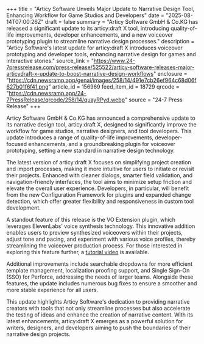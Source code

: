 +++
title = "Articy Software Unveils Major Update to Narrative Design Tool, Enhancing Workflow for Game Studios and Developers"
date = "2025-08-14T07:00:26Z"
draft = false
summary = "Articy Software GmbH & Co.KG has released a significant update to its articy:draft X tool, introducing quality-of-life improvements, developer enhancements, and a new voiceover prototyping plugin to streamline narrative design processes."
description = "Articy Software's latest update for articy:draft X introduces voiceover prototyping and developer tools, enhancing narrative design for games and interactive stories."
source_link = "https://www.24-7pressrelease.com/press-release/525522/articy-software-releases-major-articydraft-x-update-to-boost-narrative-design-workflows"
enclosure = "https://cdn.newsramp.app/genai/images/258/14/491e7cb26ef964c68d06f627b01f6f41.png"
article_id = 156969
feed_item_id = 18729
qrcode = "https://cdn.newsramp.app/24-7PressRelease/qrcode/258/14/quayRPyd.webp"
source = "24-7 Press Release"
+++

<p>Articy Software GmbH & Co.KG has announced a comprehensive update to its narrative design tool, articy:draft X, designed to significantly improve the workflow for game studios, narrative designers, and tool developers. This update introduces a range of quality-of-life improvements, developer-focused enhancements, and a groundbreaking plugin for voiceover prototyping, setting a new standard in narrative design technology.</p><p>The latest version of articy:draft X focuses on simplifying project creation and import processes, making it more intuitive for users to initiate or revisit their projects. Enhanced with cleaner dialogs, smarter field validation, and navigation-friendly interfaces, the tool aims to minimize setup friction and elevate the overall user experience. Developers, in particular, will benefit from the new Configuration Framework for plugins and expanded change detection, which offer greater flexibility and responsiveness in custom tool development.</p><p>A standout feature of this release is the VO Extension plugin, which leverages ElevenLabs' voice synthesis technology. This innovative addition enables users to preview synthesized voiceovers within their projects, adjust tone and pacing, and experiment with various voice profiles, thereby streamlining the voiceover production process. For those interested in exploring this feature further, a <a href='https://www.example.com/tutorial' rel='nofollow' target='_blank'>tutorial video</a> is available.</p><p>Additional improvements include searchable dropdowns for more efficient template management, localization proofing support, and Single Sign-On (SSO) for Perforce, addressing the needs of larger teams. Alongside these features, the update includes numerous bug fixes to ensure a smoother and more stable experience for all users.</p><p>This update highlights Articy Software's dedication to providing narrative creators with tools that not only streamline processes but also accelerate the testing of ideas and enhance the creation of narrative content. With its latest enhancements, articy:draft X emerges as a powerful solution for writers, designers, and developers aiming to push the boundaries of their narrative design projects.</p>